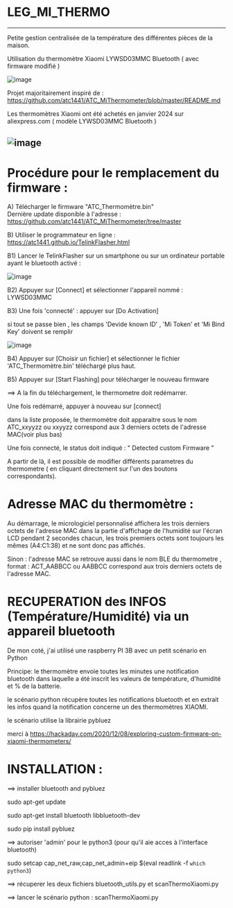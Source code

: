 # LEG_MI_THERMO
--------------------------------------------------
Petite gestion centralisée de la température des différentes pièces de la maison.

Utilisation du thermomètre Xiaomi LYWSD03MMC Bluetooth ( avec firmware modifié )

![image](https://github.com/legbruno2/LEG_MI_THERMO/assets/152851976/af1b1380-22df-42b6-a78d-fa6d2170fdc9)

Projet majoritairement inspiré de : https://github.com/atc1441/ATC_MiThermometer/blob/master/README.md

Les thermomètres Xiaomi ont été achetés en janvier 2024 sur aliexpress.com ( modèle LYWSD03MMC Bluetooth ) 

![image](https://github.com/legbruno2/LEG_MI_THERMO/assets/152851976/471e73b4-5d71-4dab-a208-8f77034073b1)
----------------------------------------------------
Procédure pour le remplacement du firmware :
=

A) Télécharger le firmware "ATC_Thermomètre.bin"  
   Dernière update disponible à l'adresse : https://github.com/atc1441/ATC_MiThermometer/tree/master

B) Utiliser le programmateur en ligne : https://atc1441.github.io/TelinkFlasher.html

B1) Lancer le TelinkFlasher sur un smartphone ou sur un ordinateur portable ayant le bluetooth activé :

![image](https://github.com/legbruno2/LEG_MI_THERMO/assets/152851976/e6bee399-cdb1-4539-b531-f7611412ab2e)

B2) Appuyer sur [Connect]  et sélectionner l'appareil nommé : LYWSD03MMC

B3) Une fois 'connecté' : appuyer sur [Do Activation]
    
si tout se passe bien , les champs 'Devide known ID' , 'Mi Token' et 'Mi Bind Key' doivent se remplir

![image](https://github.com/legbruno2/LEG_MI_THERMO/assets/152851976/4e36ef82-ff20-4832-b72a-5eabbddeb217)

B4) Appuyer sur [Choisir un fichier]   et sélectionner le fichier 'ATC_Thermomètre.bin' téléchargé plus haut.

B5) Appuyer sur [Start Flashing] pour télécharger le nouveau firmware

==> A la fin du téléchargement, le thermometre doit redémarrer.

Une fois redémarré, appuyer à nouveau sur [connect]

dans la liste proposée, le thermomètre doit apparaitre sous le nom ATC_xxyyzz  ou xxyyzz correspond aux 3 derniers octets de l'adresse MAC(voir plus bas)

Une fois connecté, le status doit indiqué : " Detected custom Firmware "

A partir de là, il est possible de modifier différents parametres du thermometre ( en cliquant directement sur l'un des boutons correspondants).

Adresse MAC du thermomètre : 
=
Au démarrage, le micrologiciel personnalisé affichera les trois derniers octets de l'adresse MAC dans la partie d'affichage de l'humidité sur l'écran LCD pendant 2 secondes chacun, les trois premiers octets sont toujours les mêmes (A4:C1:38) et ne sont donc pas affichés. 

Sinon : l'adresse MAC se retrouve aussi dans le nom BLE du thermometre , format : ACT_AABBCC ou AABBCC correspond aux trois derniers octets de l'adresse MAC.

RECUPERATION des INFOS (Température/Humidité) via un appareil bluetooth 
=
De mon coté, j'ai utilisé une raspberry PI 3B avec un petit scénario en Python

Principe: le thermomètre envoie toutes les minutes une notification bluetooth dans laquelle a été inscrit les valeurs de température, d'humidité et % de la batterie.

le scénario python récupère toutes les notifications bluetooth et en extrait les infos quand la notification concerne un des thermomètres XIAOMI.

le scénario utilise la librairie pybluez

merci à https://hackaday.com/2020/12/08/exploring-custom-firmware-on-xiaomi-thermometers/

INSTALLATION :
=
==> installer bluetooth and pybluez

sudo apt-get update

sudo apt-get install bluetooth libbluetooth-dev

sudo pip install pybluez


==> autoriser 'admin' pour le python3  (pour qu'il aie acces à l'interface bluetooth)

sudo setcap cap_net_raw,cap_net_admin+eip $(eval readlink -f `which python3`)

==> récuperer les deux fichiers bluetooth_utils.py et scanThermoXiaomi.py

==> lancer le scénario python : scanThermoXiaomi.py
 
